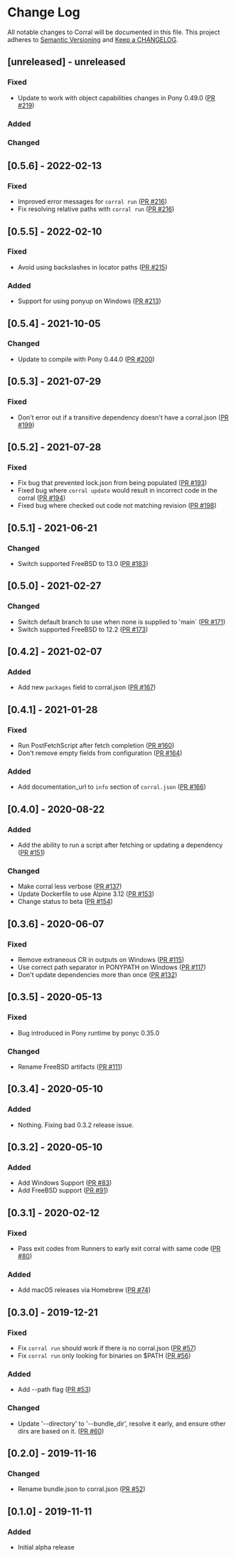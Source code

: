 # Change Log

All notable changes to Corral will be documented in this file. This project adheres to [Semantic Versioning](http://semver.org/) and [Keep a CHANGELOG](http://keepachangelog.com/).

## [unreleased] - unreleased

### Fixed

- Update to work with object capabilities changes in Pony 0.49.0 ([PR #219](https://github.com/ponylang/corral/pull/219))

### Added


### Changed


## [0.5.6] - 2022-02-13

### Fixed

- Improved error messages for `corral run` ([PR #216](https://github.com/ponylang/corral/pull/216))
- Fix resolving relative paths with `corral run` ([PR #216](https://github.com/ponylang/corral/pull/216))

## [0.5.5] - 2022-02-10

### Fixed

- Avoid using backslashes in locator paths ([PR #215](https://github.com/ponylang/corral/pull/215))

### Added

- Support for using ponyup on Windows ([PR #213](https://github.com/ponylang/corral/pull/213))

## [0.5.4] - 2021-10-05

### Changed

- Update to compile with Pony 0.44.0 ([PR #200](https://github.com/ponylang/corral/pull/200))

## [0.5.3] - 2021-07-29

### Fixed

- Don't error out if a transitive dependency doesn't have a corral.json ([PR #199](https://github.com/ponylang/corral/pull/199))

## [0.5.2] - 2021-07-28

### Fixed

- Fix bug that prevented lock.json from being populated ([PR #193](https://github.com/ponylang/corral/pull/193))
- Fixed bug where `corral update` would result in incorrect code in the corral ([PR #194](https://github.com/ponylang/corral/pull/194))
- Fixed bug where checked out code not matching revision ([PR #198](https://github.com/ponylang/corral/pull/198))

## [0.5.1] - 2021-06-21

### Changed

- Switch supported FreeBSD to 13.0 ([PR #183](https://github.com/ponylang/corral/pull/183))

## [0.5.0] - 2021-02-27

### Changed

- Switch default branch to use when none is supplied to 'main` ([PR #171](https://github.com/ponylang/corral/pull/171))
- Switch supported FreeBSD to 12.2 ([PR #173](https://github.com/ponylang/corral/pull/173))

## [0.4.2] - 2021-02-07

### Added

- Add new `packages` field to corral.json ([PR #167](https://github.com/ponylang/corral/pull/167))

## [0.4.1] - 2021-01-28

### Fixed

- Run PostFetchScript after fetch completion ([PR #160](https://github.com/ponylang/corral/pull/160))
- Don't remove empty fields from configuration ([PR #164](https://github.com/ponylang/corral/pull/164))

### Added

- Add documentation_url to `info` section of `corral.json` ([PR #166](https://github.com/ponylang/corral/pull/166))

## [0.4.0] - 2020-08-22

### Added

- Add the ability to run a script after fetching or updating a dependency ([PR #151](https://github.com/ponylang/corral/pull/151))

### Changed

- Make corral less verbose ([PR #137](https://github.com/ponylang/corral/pull/137))
- Update Dockerfile to use Alpine 3.12 ([PR #153](https://github.com/ponylang/corral/pull/153))
- Change status to beta ([PR #154](https://github.com/ponylang/corral/pull/154))

## [0.3.6] - 2020-06-07

### Fixed

- Remove extraneous CR in outputs on Windows ([PR #115](https://github.com/ponylang/corral/pull/115))
- Use correct path separator in PONYPATH on Windows ([PR #117](https://github.com/ponylang/corral/pull/117))
- Don't update dependencies more than once ([PR #132](https://github.com/ponylang/corral/pull/132))

## [0.3.5] - 2020-05-13

### Fixed

- Bug introduced in Pony runtime by ponyc 0.35.0

### Changed

- Rename FreeBSD artifacts ([PR #111](https://github.com/ponylang/corral/pull/111))

## [0.3.4] - 2020-05-10

### Added

- Nothing. Fixing bad 0.3.2 release issue.

## [0.3.2] - 2020-05-10

### Added

- Add Windows Support ([PR #83](https://github.com/ponylang/corral/pull/83))
- Add FreeBSD support ([PR #91](https://github.com/ponylang/corral/pull/91))

## [0.3.1] - 2020-02-12

### Fixed

- Pass exit codes from Runners to early exit corral with same code ([PR #80](https://github.com/ponylang/corral/pull/80))

### Added

- Add macOS releases via Homebrew ([PR #74](https://github.com/ponylang/corral/pull/74))

## [0.3.0] - 2019-12-21

### Fixed

- Fix `corral run` should work if there is no corral.json ([PR #57](https://github.com/ponylang/corral/pull/57))
- Fix `corral run` only looking for binaries on $PATH ([PR #56](https://github.com/ponylang/corral/pull/56))

### Added

- Add --path flag ([PR #53](https://github.com/ponylang/corral/pull/53))

### Changed

- Update '--directory' to '--bundle_dir', resolve it early, and ensure other dirs are based on it. ([PR #60](https://github.com/ponylang/corral/pull/60))

## [0.2.0] - 2019-11-16

### Changed

- Rename bundle.json to corral.json ([PR #52](https://github.com/ponylang/corral/pull/52))

## [0.1.0] - 2019-11-11

### Added

- Initial alpha release

